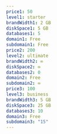 ```yaml
---
price1: 50
level1: starter
brandWidth1: 2 GB
diskSpace1: 5 GB
databases1: 5
domain1: Free
subdomain1: Free
price2: 200
level2: ultimate
brandWidth2: ∞
diskSpace2: ∞
databases2: 0
domain2: Free
subdomain2: ∞
price3: 100
level3: business
brandWidth3: 5 GB
diskSpace3: 25 GB
databases3: 10
domain3: Free
subdomain3: "15"
---
```

